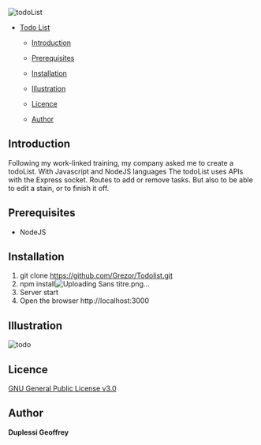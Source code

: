 ![todoList](https://user-images.githubusercontent.com/38507456/221425575-d78536ce-cb65-4dc7-9895-985398a9eb3a.png)

- [Todo List](#todo-list)
  - [Introduction](#introduction)

  - [Prerequisites](#prerequisites)
  - [Installation](#installation)
  - [Illustration](#illustration)
  - [Licence](#licence)
  - [Author](#author)

## Introduction
Following my work-linked training, my company asked me to create a todoList. With Javascript and NodeJS languages
The todoList uses APIs with the Express socket. Routes to add or remove tasks. But also to be able to edit 
a stain, or to finish it off.

## Prerequisites
* NodeJS

## Installation
1. git clone https://github.com/Grezor/Todolist.git
2. npm install![Uploading Sans titre.png…]()
3. Server start
4. Open the browser http://localhost:3000

## Illustration
![todo](https://user-images.githubusercontent.com/38507456/120164327-bfdf4f80-c1fa-11eb-9f6b-deff1ca2cca3.png)

## Licence
[GNU General Public License v3.0](https://choosealicense.com/licenses/gpl-3.0/)

## Author
**Duplessi Geoffrey** 
